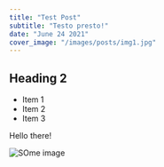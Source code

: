 ```yaml
---
title: "Test Post"
subtitle: "Testo presto!"
date: "June 24 2021"
cover_image: "/images/posts/img1.jpg"
---
```


## Heading 2

- Item 1
- Item 2
- Item 3

Hello there!

![SOme image](/images/posts/img1.jpg)
